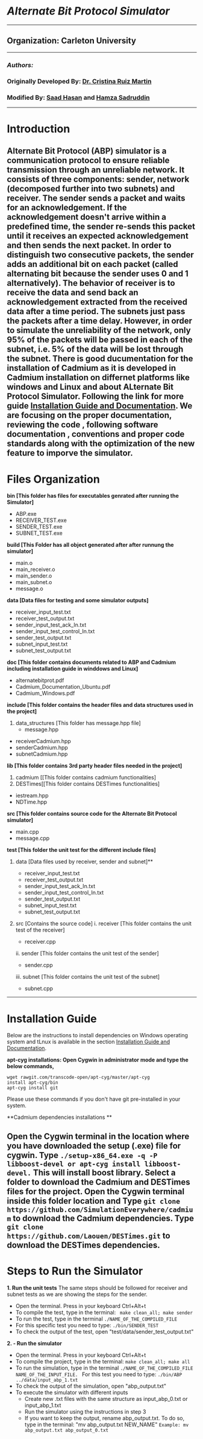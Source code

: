 # *Alternate Bit Protocol Simulator*
---
## Organization: Carleton University
---
### *Authors:*
### Originally Developed By: [Dr. Cristina Ruiz Martin](https://github.com/cruizm)
### Modified By: [Saad Hasan](https://github.com/khanyousefzai) and [Hamza Sadruddin](https://github.com/hamza-sadruddin)
---
# Introduction

Alternate Bit Protocol (ABP) simulator is a communication protocol to ensure reliable transmission through an unreliable network. It consists of three components: sender, network (decomposed further into two subnets) and receiver. The sender sends a packet and waits for an acknowledgement. If the acknowledgement doesn't arrive within a predefined time, the sender re-sends this packet until it receives an expected acknowledgement and then sends the next packet. In order to distinguish two consecutive packets, the sender adds an additional bit on each packet (called alternating bit because the sender uses 0 and 1 alternatively).
The behavior of receiver is to receive the data and send back an acknowledgement extracted from the received data after a time period. The subnets just pass the packets after a time delay. However, in order to simulate the unreliability of the network, only 95% of the packets will be passed in each of the subnet, i.e. 5% of the data will be lost through the subnet.
There is good ducumentation for the installation of Cadmium as it is developed in Cadmium installation on differnet platforms like windows and Linux and about ALternate Bit Protocol Simulator. Following the link for more guide [Installation Guide and Documentation](https://github.com/hamza-sadruddin/AlternateBitProtocolSimulator/tree/master/doc).
We are focusing on the proper documentation, reviewing the code , following software documentation , conventions and proper code standards along with the optimization of the new feature to imporve the simulator. 
---
# Files Organization
**bin [This folder has files for executables genrated after running the Simulator]**
- ABP.exe
- RECEIVER_TEST.exe
- SENDER_TEST.exe
- SUBNET_TEST.exe

**build [This Folder has all object generated after after runnung the simulator]**
- main.o
- main_receiver.o
- main_sender.o
- main_subnet.o
- message.o

**data  [Data files for testing and some simulator outputs]**
- receiver_input_test.txt
- receiver_test_output.txt
- sender_input_test_ack_In.txt
- sender_input_test_control_In.txt
- sender_test_output.txt
- subnet_input_test.txt
- subnet_test_output.txt

**doc [This folder contains documents related to ABP and Cadmium including installation guide in winddows and Linux]**
- alternatebitprot.pdf
- Cadmium_Documentation_Ubuntu.pdf
- Cadmium_Windows.pdf

**include [This folder contains the header files and data structures used in the project]**
1. data_structures [This folder has message.hpp file]
    - message.hpp
- receiverCadmium.hpp
- senderCadmium.hpp
- subnetCadmium.hpp

**lib [This folder contains 3rd party header files needed in the project]**
1. cadmium [[This folder contains cadmium functionalities]
2. DESTimes[[This folder contains DESTimes functionalities]
-	iestream.hpp
-	NDTime.hpp

**src [This folder contains source code for the Alternate Bit Protocol simulator]**
- main.cpp
- message.cpp

**test [This folder the unit test for the different include files]**
1. 	data  [Data files used by receiver, sender and subnet]**
    -  receiver_input_test.txt
	- receiver_test_output.txt
	- sender_input_test_ack_In.txt
	- sender_input_test_control_In.txt
	- sender_test_output.txt
	- subnet_input_test.txt
	-   subnet_test_output.txt
2. 	src [Contains the source code]
	i. receiver [This folder contains the unit test of the receiver]
     - receiver.cpp
     
    ii. sender [This folder contains the unit test of the sender]
	 - sender.cpp

	iii. subnet [This folder contains the unit test of the subnet]
	- subnet.cpp
---
# Installation Guide
Below are the instructions to install dependencies on Windows operating system and tLnux is available in the section [Installation Guide and Documentation](https://github.com/hamza-sadruddin/AlternateBitProtocolSimulator/tree/master/doc).

**apt-cyg installations: Open Cygwin in administrator mode and type the below commands,**
```
wget rawgit.com/transcode-open/apt-cyg/master/apt-cyg
install apt-cyg/bin
apt-cyg install git
```
Please use these commands if you don't have git pre-installed in your system.

**Cadmium dependencies installations **

Open the Cygwin terminal in the location where you have downloaded the setup (.exe) file for cygwin. Type
``` ./setup-x86_64.exe -q -P libboost-devel or apt-cyg install libboost-devel. ``` 
This will install boost library.
Select a folder to download the Cadmium and DESTimes files for the project.
Open the Cygwin terminal inside this folder location and Type
``` git clone https://github.com/SimulationEverywhere/cadmium ```
to download the Cadmium dependencies.
Type 
``` git clone https://github.com/Laouen/DESTimes.git ```
to download the DESTimes dependencies.
---
#  Steps to Run the Simulator

**1.  Run the unit tests**
The same steps should be followed for receiver and subnet tests as we are showing the steps for the sender. 
   - Open the terminal. Press in your keyboard Ctrl+Alt+t
   - To compile the test, type in the terminal:
        ``` make clean_all; make sender```
   - To run the test, type in the terminal
    ``` ./NAME_OF_THE_COMPILED_FILE ```
   - For this specific test you need to type:
    ```	./bin/SENDER_TEST ```
   - To check the output of the test,  open  "test/data/sender_test_output.txt"
			
**2.  - Run the simulator**
   - Open the terminal. Press in your keyboard Ctrl+Alt+t
   - To compile the project, type in the terminal:
		```make clean_all; make all```
   - To run the simulation, type in the terminal
   ```./NAME_OF_THE_COMPILED_FILE NAME_OF_THE_INPUT_FILE. ```
   For this test you need to type:
		```./bin/ABP ../data/input_abp_1.txt```
   - To check the output of the simulation, open  "abp_output.txt"
   - To execute the simulator with different inputs
		- Create new .txt files with the same structure as input_abp_0.txt or input_abp_1.txt
		- Run the simulator using the instructions in step 3
		- If you want to keep the output, rename abp_output.txt. To do so, type in the terminal: "mv abp_output.txt NEW_NAME"
			```Example: mv abp_output.txt abp_output_0.txt```
